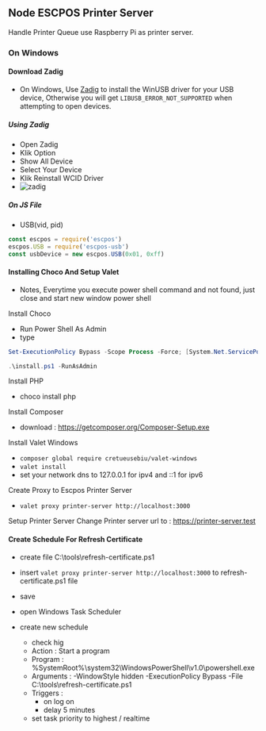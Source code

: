 ## Node ESCPOS Printer Server
Handle Printer Queue use Raspberry Pi as printer server.

### On Windows

#### Download Zadig 
- On Windows, Use [Zadig](https://zadig.akeo.ie/) to install the WinUSB driver for your USB device, Otherwise you will get `LIBUSB_ERROR_NOT_SUPPORTED` when attempting to open devices.

##### Using Zadig
- Open Zadig
- Klik Option
 - Show All Device
- Select Your Device
- Klik Reinstall WCID Driver
- ![zadig](https://zadig.akeo.ie/pics/zadig.png "Zadig Img")


##### On JS File

- USB(vid, pid)
```js
const escpos = require('escpos')
escpos.USB = require('escpos-usb')
const usbDevice = new escpos.USB(0x01, 0xff)
```

#### Installing Choco And Setup Valet

* Notes, Everytime you execute power shell command and not found, just close and start new window power shell

Install Choco
- Run Power Shell As Admin
- type
```ps1 
Set-ExecutionPolicy Bypass -Scope Process -Force; [System.Net.ServicePointManager]::SecurityProtocol = [System.Net.ServicePointManager]::SecurityProtocol -bor 3072; iex ((New-Object System.Net.WebClient).DownloadString('https://community.chocolatey.org/install.ps1'))
 ```
```ps1
.\install.ps1 -RunAsAdmin
```

Install PHP
- choco install php

Install Composer
- download : https://getcomposer.org/Composer-Setup.exe

Install Valet Windows
- `composer global require cretueusebiu/valet-windows`
- `valet install`
- set your network dns to 127.0.0.1 for ipv4 and ::1 for ipv6

Create Proxy to Escpos Printer Server
- `valet proxy printer-server http://localhost:3000`

Setup Printer Server
Change Printer server url to : https://printer-server.test

#### Create Schedule For Refresh Certificate
- create file C:\tools\refresh-certificate.ps1
- insert ```valet proxy printer-server http://localhost:3000``` to refresh-certificate.ps1 file
- save

- open Windows Task Scheduler
- create new schedule
    - check hig
    - Action : Start a program
    - Program : %SystemRoot%\system32\WindowsPowerShell\v1.0\powershell.exe
    - Arguments : -WindowStyle hidden -ExecutionPolicy Bypass -File C:\tools\refresh-certificate.ps1
    - Triggers :
        - on log on
        - delay 5 minutes
    - set task priority to highest / realtime

